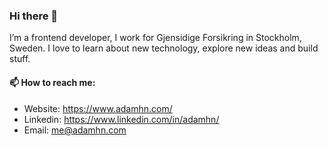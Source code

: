 ### Hi there 👋
I’m a frontend developer, I work for Gjensidige Forsikring in Stockholm, Sweden. I love to learn about new technology, explore new ideas and build stuff.

#### 📫 How to reach me:
* Website: https://www.adamhn.com/
* Linkedin: https://www.linkedin.com/in/adamhn/
* Email: me@adamhn.com

<!--
**adamhn/adamhn** is a ✨ _special_ ✨ repository because its `README.md` (this file) appears on your GitHub profile.

Here are some ideas to get you started:

- 🔭 I’m currently working on ...
- 🌱 I’m currently learning ...
- 👯 I’m looking to collaborate on ...
- 🤔 I’m looking for help with ...
- 💬 Ask me about ...
- 📫 How to reach me: ...
- 😄 Pronouns: ...
- ⚡ Fun fact: ...
-->
